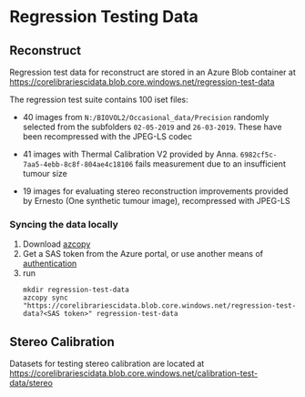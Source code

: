 # Regression Testing Data 

## Reconstruct

Regression test data for reconstruct are stored in an Azure Blob container at https://corelibrariescidata.blob.core.windows.net/regression-test-data

The regression test suite contains 100 iset files:

* 40 images from  `N:/BIOVOL2/Occasional_data/Precision` randomly selected from the subfolders `02-05-2019` and `26-03-2019`. These have been recompressed with the JPEG-LS codec

* 41 images with Thermal Calibration V2 provided by Anna. `6982cf5c-7aa5-4ebb-8c8f-804ae4c18106` fails measurement due
  to an insufficient tumour size

* 19 images for evaluating stereo reconstruction improvements provided by Ernesto (One synthetic tumour image),
    recompressed with JPEG-LS
  
### Syncing the data locally

1. Download [azcopy](https://docs.microsoft.com/en-us/azure/storage/common/storage-use-azcopy-v10)
2. Get a SAS token from the Azure portal, or use another means of [authentication](https://docs.microsoft.com/en-us/azure/storage/common/storage-use-azcopy-v10#choose-how-youll-provide-authorization-credentials)
3. run
   ```
   mkdir regression-test-data
   azcopy sync "https://corelibrariescidata.blob.core.windows.net/regression-test-data?<SAS token>" regression-test-data 
   ```
  
## Stereo Calibration

Datasets for testing stereo calibration are located at 
https://corelibrariescidata.blob.core.windows.net/calibration-test-data/stereo

